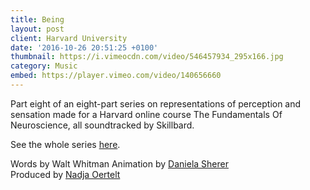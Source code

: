 ```yaml
---
title: Being
layout: post
client: Harvard University
date: '2016-10-26 20:51:25 +0100'
thumbnail: https://i.vimeocdn.com/video/546457934_295x166.jpg
category: Music
embed: https://player.vimeo.com/video/140656660
---
```


Part eight of an eight-part series on representations of perception and sensation made for a Harvard online course The Fundamentals Of Neuroscience, all soundtracked by Skillbard.

See the whole series [here](https://vimeo.com/channels/972301).

Words by Walt Whitman
Animation by [Daniela Sherer](http://www.danielasherer.com/)  
Produced by [Nadja Oertelt](http://nadjaoertelt.com/)
